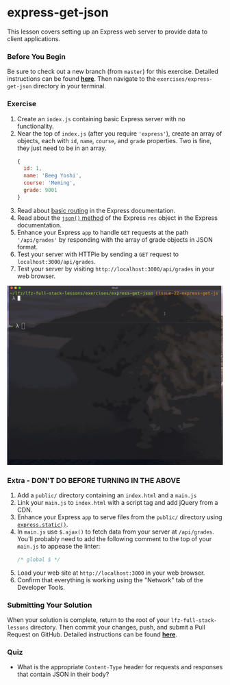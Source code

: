 # express-get-json

This lesson covers setting up an Express web server to provide data to client applications.

### Before You Begin

Be sure to check out a new branch (from `master`) for this exercise. Detailed instructions can be found [**here**](../../guides/before-each-exercise.md). Then navigate to the `exercises/express-get-json` directory in your terminal.

### Exercise

1. Create an `index.js` containing basic Express server with no functionality.
1. Near the top of `index.js` (after you require `'express'`), create an array of objects, each with `id`, `name`, `course`, and `grade` properties. Two is fine, they just need to be in an array.
    ```js
    {
      id: 1,
      name: 'Beeg Yoshi',
      course: 'Meming',
      grade: 9001
    }
    ```
1. Read about [basic routing](http://expressjs.com/en/guide/routing.html) in the Express documentation.
1. Read about the [`json()` method](http://expressjs.com/en/4x/api.html#res.json) of the Express `res` object in the Express documentation.
1. Enhance your Express `app` to handle `GET` requests at the path `'/api/grades'` by responding with the array of grade objects in JSON format.
1. Test your server with HTTPie by sending a `GET` request to `localhost:3000/api/grades`.
1. Test your server by visiting `http://localhost:3000/api/grades` in your web browser.

<p align="middle">
  <img src="images/express-get-json.gif">
</p>

### Extra - DON'T DO BEFORE TURNING IN THE ABOVE

1. Add a `public/` directory containing an `index.html` and a `main.js`
1. Link your `main.js` to `index.html` with a script tag and add jQuery from a CDN.
1. Enhance your Express `app` to serve files from the `public/` directory using [`express.static()`](../express-static/README.md).
1. In `main.js` use `$.ajax()` to fetch data from your server at `/api/grades`. You'll probably need to add the following comment to the top of your `main.js` to appease the linter:
    ```js
    /* global $ */
    ```
1. Load your web site at `http://localhost:3000` in your web browser.
1. Confirm that everything is working using the "Network" tab of the Developer Tools.

### Submitting Your Solution

When your solution is complete, return to the root of your `lfz-full-stack-lessons` directory. Then commit your changes, push, and submit a Pull Request on GitHub. Detailed instructions can be found [**here**](../../guides/after-each-exercise.md).

### Quiz

- What is the appropriate `Content-Type` header for requests and responses that contain JSON in their body?
